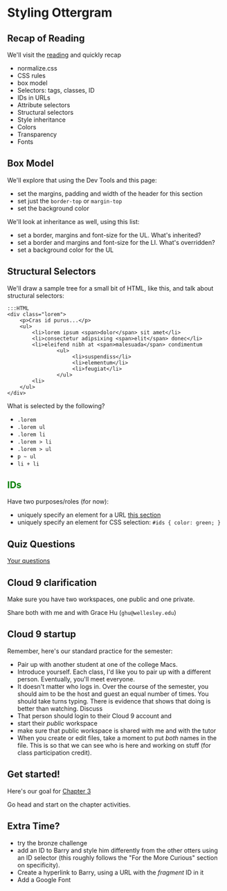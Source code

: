 # Styling Ottergram

## Recap of Reading

We'll visit the [reading](../../reading/ch03.html) and quickly recap

* normalize.css
* CSS rules
* box model
* Selectors: tags, classes, ID
* IDs in URLs
* Attribute selectors
* Structural selectors
* Style inheritance
* Colors
* Transparency
* Fonts

## Box Model

We'll explore that using the Dev Tools and this page:

* set the margins, padding and width of the header for this section
* set just the `border-top` or `margin-top`
* set the background color

We'll look at inheritance as well, using this list:

* set a border, margins and font-size for the UL. What's inherited?
* set a border and margins and font-size for the LI. What's overridden?
* set a background color for the UL

## Structural Selectors

We'll draw a sample tree for a small bit of HTML, like this, and talk about structural selectors:

```
:::HTML
<div class="lorem">
    <p>Cras id purus...</p>
    <ul>
        <li>lorem ipsum <span>dolor</span> sit amet</li>
        <li>consectetur adipsixing <span>elit</span> donec</li>
        <li>eleifend nibh at <span>malesuada</span> condimentum
                <ul>
                     <li>suspendiss</li>
                     <li>elementum</li>
                     <li>feugiat</li>
                </ul>
        <li>
    </ul>
</div>
```

What is selected by the following?

* `.lorem`
* `.lorem ul`
* `.lorem li`
* `.lorem > li`
* `.lorem > ul`
* `p ~ ul`
* `li + li`

<style>
#ids { color: green; }
</style>

## IDs

Have two purposes/roles (for now):

* uniquely specify an element for a URL [this section](#ids)
* uniquely specify an element for CSS selection:  `#ids { color: green; }`


## Quiz Questions

[Your questions](../../quizzes/quiz02.html)

## Cloud 9 clarification

Make sure you have two workspaces, one public and one private.

Share both with me and with Grace Hu (`ghu@wellesley.edu`)

## Cloud 9 startup

Remember, here's our standard practice for the semester:

* Pair up with another student at one of the college Macs. 
* Introduce yourself. Each class, I'd like you to pair up with a different person.
Eventually, you'll meet everyone.
* It doesn't matter who logs in. Over the course of the semester, you should aim
to be the host and guest an equal number of times. You should take turns typing. There is evidence that shows that doing is better than watching.  Discuss 
* That person should login to their Cloud 9 account and
* start their *public* workspace
* make sure that public workspace is shared with me and with the tutor
* When you create or edit files, take a moment to put *both* names in the file. This is so that we can see who is here and working on stuff (for class participation credit).

## Get started!

Here's our goal for [Chapter 3](https://sample-scottdanderson.c9users.io/front-end-dev-resources/book-solutions/Chapter-03/ottergram/index.html)

Go head and start on the chapter activities.

## Extra Time?

* try the bronze challenge
* add an ID to Barry and style him differently from the other otters using an ID selector
(this roughly follows the "For the More Curious" section on specificity).
* Create a hyperlink to Barry, using a URL with the *fragment* ID in it
* Add a Google Font

